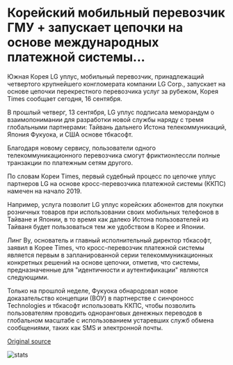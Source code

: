 # Корейский мобильный перевозчик ГМУ + запускает цепочки на основе международных платежной системы...

Южная Корея LG уплус, мобильный перевозчик, принадлежащий четвертого крупнейшего конгломерата компании LG Corp., запускает на основе цепочки перекрестного перевозчика услуг за рубежом, Корея Times сообщает сегодня, 16 сентября.

В прошлый четверг, 13 сентября, LG уплус подписала меморандум о взаимопонимании для разработки новой службы наряду с тремя глобальными партнерами: Тайвань дальнего Истона телекоммуникаций, Япония Фукуока, и США основе тбкасофт.

Благодаря новому сервису, пользователи одного телекоммуникационного перевозчика смогут фриктионлессли полные транзакции по платежным сетям другого.

По словам Кореи Times, первый судебный процесс по цепочке уплус партнеров LG на основе кросс-перевозчика платежной системы (ККПС) намечен на начало 2019.

Например, услуга позволит LG уплус корейских абонентов для покупки розничных товаров при использовании своих мобильных телефонов в Тайване и Японии, в то время как далеко Истона пользователей из Тайваня будет пользоваться тем же удобством в Корее и Японии.

Линг Ву, основатель и главный исполнительный директор тбкасофт, заявил в Корее Times, что кросс-перевозчик платежной системы является первым в запланированной серии телекоммуникационных конкретных решений на основе цепочки, отметив, что системы, предназначенные для "идентичности и аутентификации" являются следующими.

Только на прошлой неделе, Фукуока обнародовал новое доказательство концепции (ВОУ) в партнерстве с синчроносс Technologies и тбкасофт использовать ККПС, чтобы позволить пользователям проводить одноранговых денежных переводов в глобальном масштабе с использованием устаревших служб обмена сообщениями, таких как SMS и электронной почты.

[Original source](https://cointelegraph.com/news/korean-mobile-carrier-lgu-launches-blockchain-based-overseas-payment-system)

![stats](https://c.statcounter.com/11760860/0/a89fa40b/1/ "stats")